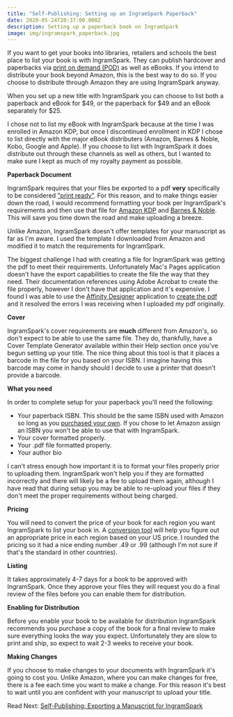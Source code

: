 ```yaml
---
title: "Self-Publishing: Setting up an IngramSpark Paperback"
date: 2020-05-24T20:37:00.000Z
description: Setting up a paperback book on IngramSpark
image: img/ingramspark_paperback.jpg
---
```

If you want to get your books into libraries, retailers and schools the best place to list your book is with IngramSpark. They can publish hardcover and paperbacks via [print on demand (POD)](/post/self-publishing-print-on-demand-pod/) as well as eBooks. If you intend to distribute your book beyond Amazon, this is the best way to do so. If you choose to distribute through Amazon they are using IngramSpark anyway.

When you set up a new title with IngramSpark you can choose to list both a paperback and eBook for $49, or the paperback for $49 and an eBook separately for $25.

I chose not to list my eBook with IngramSpark because at the time I was enrolled in Amazon KDP, but once I discontinued enrollment in KDP I chose to list directly with the major eBook distributers (Amazon, Barnes & Noble, Kobo, Google and Apple). If you choose to list with IngramSpark it does distribute out through these channels as well as others, but I wanted to make sure I kept as much of my royalty payment as possible.

**Paperback Document**

IngramSpark requires that your files be exported to a pdf **very** specifically to be considered ["print ready"](https://www.ingramspark.com/hubfs/downloads/file-creation-guide.pdf). For this reason, and to make things easier down the road, I would recommend formatting your book per IngramSpark's requirements and then use that file for [Amazon KDP](/post/self-publishing-setting-up-an-amazon-paperback/) and [Barnes & Noble](/post/self-publishing-setting-up-a-barnes-noble-paperback/). This will save you time down the road and make uploading a breeze.

Unlike Amazon, IngramSpark doesn't offer templates for your manuscript as far as I'm aware. I used the template I downloaded from Amazon and modified it to match the requirements for IngramSpark.

The biggest challenge I had with creating a file for IngramSpark was getting the pdf to meet their requirements. Unfortunately Mac's Pages application doesn't have the export capabilities to create the file the way that they need. Their documentation references using Adobe Acrobat to create the file properly, however I don't have that application and it's expensive. I found I was able to use the [Affinity Designer](https://affinity.serif.com/en-us/designer/) application to [create the pdf](/post/self-publishing-exporting-a-manuscript-for-ingramspark/) and it resolved the errors I was receiving when I uploaded my pdf originally.

**Cover**

IngramSpark's cover requirements are **much** different from Amazon's, so don't expect to be able to use the same file. They do, thankfully, have a Cover Template Generator available within their Help section once you've begun setting up your title. The nice thing about this tool is that it places a barcode in the file for you based on your ISBN. I imagine having this barcode may come in handy should I decide to use a printer that doesn't provide a barcode.

**What you need**

In order to complete setup for your paperback you'll need the following:

* Your paperback ISBN. This should be the same ISBN used with Amazon so long as you [purchased your own](/post/self-publishing-purchasing-isbns/). If you chose to let Amazon assign an ISBN you won't be able to use that with IngramSpark.
* Your cover formatted properly.
* Your .pdf file formatted properly.
* Your author bio

I can't stress enough how important it is to format your files properly prior to uploading them. IngramSpark won't help you if they are formatted incorrectly and there will likely be a fee to upload them again, although I have read that during setup you may be able to re-upload your files if they don't meet the proper requirements without being charged.

**Pricing**

You will need to convert the price of your book for each region you want IngramSpark to list your book in. A [conversion tool](https://www.xe.com/currencyconverter/) will help you figure out an appropriate price in each region based on your US price. I rounded the pricing so it had a nice ending number .49 or .99 (although I'm not sure if that's the standard in other countries).

**Listing**

It takes approximately 4-7 days for a book to be approved with IngramSpark. Once they approve your files they will request you do a final review of the files before you can enable them for distribution.

**Enabling for Distribution**

Before you enable your book to be available for distribution IngramSpark recommends you purchase a copy of the book for a final review to make sure everything looks the way you expect. Unfortunately they are slow to print and ship, so expect to wait 2-3 weeks to receive your book.

**Making Changes**

If you choose to make changes to your documents with IngramSpark it's going to cost you. Unlike Amazon, where you can make changes for free, there is a fee each time you want to make a change. For this reason it's best to wait until you are confident with your manuscript to upload your title.

Read Next: [Self-Publishing: Exporting a Manuscript for IngramSpark](/post/self-publishing-exporting-a-manuscript-for-ingramspark/)